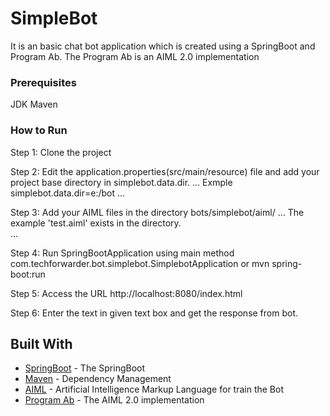 # SimpleBot

It is an basic chat bot application which is created using a SpringBoot and Program Ab. 
The Program Ab is an AIML 2.0 implementation


### Prerequisites

JDK
Maven

### How to Run

Step 1: Clone the project

Step 2: Edit the application.properties(src/main/resource) file and add your project base directory in simplebot.data.dir.
...
Exmple
simplebot.data.dir=e:/bot
...

Step 3: Add your AIML files in the directory bots/simplebot/aiml/ 
...
The example 'test.aiml' exists in the directory.  
...

Step 4: Run SpringBootApplication using main method com.techforwarder.bot.simplebot.SimplebotApplication or mvn spring-boot:run

Step 5: Access the URL http://localhost:8080/index.html

Step 6: Enter the text in given text box and get the response from bot.

## Built With

* [SpringBoot](https://projects.spring.io/spring-boot/) - The SpringBoot
* [Maven](https://maven.apache.org/) - Dependency Management
* [AIML](http://www.alicebot.org/aiml.html) - Artificial Intelligence Markup Language for train the Bot
* [Program Ab](https://code.google.com/archive/p/program-ab/) - The AIML 2.0 implementation

